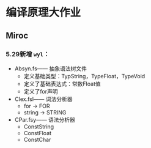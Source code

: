 # 编译原理大作业
## Miroc

### 5.29新增 `wyl`：
* Absyn.fs—— 抽象语法树文件
    * 定义基础类型：TypString，TypeFloat，TypeVoid
    * 定义了基础表达式：常数Float值
    * 定义了for声明
* Clex.fsl—— 词法分析器
    * for -> FOR 
    * string -> STRING 
* CPar.fsy—— 语法分析器
    * ConstString
    * ConstFloat
    * ConstChar 